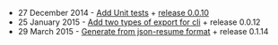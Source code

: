 - 27 December 2014 - [Add Unit tests](https://github.com/jrm2k6/dynamic-json-resume/commit/f4fe215e6ce5f3636d2f7302a3274f400d6d295d) + [release 0.0.10](https://www.npmjs.com/package/json-resume-dynamic)
- 25 January 2015 - [Add two types of export for cli](https://github.com/jrm2k6/dynamic-json-resume/commit/38880198c64bf924d273c8d50c6f846234c98644) + release 0.0.12
- 29 March 2015 - [Generate from json-resume format]() + release 0.1.14 
